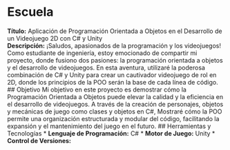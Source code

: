 # Escuela
**Título:** Aplicación de Programación Orientada a Objetos en el Desarrollo de un Videojuego 2D con C# y Unity <br>
**Descripción:** ¡Saludos, apasionados de la programación y los videojuegos! Como estudiante de ingeniería, estoy emocionado de compartir mi proyecto, donde fusiono dos pasiones: la programación orientada a objetos y el desarrollo de videojuegos. En esta aventura, utilizaré la poderosa combinación de C# y Unity para crear un cautivador videojuego de rol en 2D, donde los principios de la POO serán la base de cada línea de código. ## Objetivo Mi objetivo en este proyecto es demostrar cómo la Programación Orientada a Objetos puede elevar la calidad y la eficiencia en el desarrollo de videojuegos. A través de la creación de personajes, objetos y mecánicas de juego como clases y objetos en C#, Mostraré cómo la POO permite una organización estructurada y modular del código, facilitando la expansión y el mantenimiento del juego en el futuro. ## Herramientas y Tecnologías * **Lenguaje de Programación:** C# * **Motor de Juego:** Unity * **Control de Versiones:**

